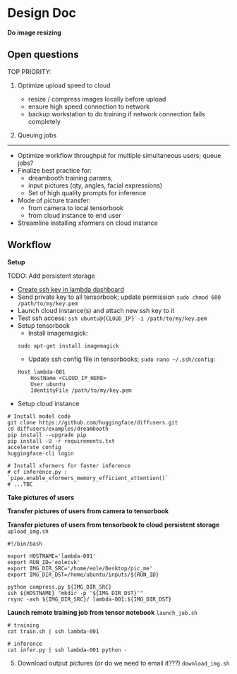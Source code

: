 
# Design Doc

**Do image resizing**


## Open questions

TOP PRIORITY:

1. Optimize upload speed to cloud
    * resize / compress images locally before upload
    * ensure high speed connection to network
    * backup workstation to do training if network connection fails completely

2. Queuing jobs


---

* Optimize workflow throughput for multiple simultaneous users; queue jobs?
* Finalize best practice for:
    * dreambooth training params,
    * input pictures (qty, angles, facial expressions)
    * Set of high quality prompts for inference
* Mode of picture transfer:
    * from camera to local tensorbook
    * from cloud instance to end user
* Streamline installing xformers on cloud instance

## Workflow

**Setup**

TODO: Add persistent storage

* [Create ssh key in lambda dashboard](https://cloud.lambdalabs.com/ssh-keys)
* Send private key to all tensorbook; update permission `sudo chmod 600 /path/to/my/key.pem`
* Launch cloud instance(s) and attach new ssh key to it
* Test ssh access: `ssh ubuntu@{CLOUD_IP} -i /path/to/my/key.pem`
* Setup tensorbook
    * Install imagemagick:
    ```
    sudo apt-get install imagemagick
    ```
    * Update ssh config file in tensorbooks;
    `sudo nano ~/.ssh/config`:
    ```
    Host lambda-001
        HostName <CLOUD_IP_HERE>
        User ubuntu
        IdentityFile /path/to/my/key.pem
    ```
* Setup cloud instance
```
# Install model code
git clone https://github.com/huggingface/diffusers.git
cd diffusers/examples/dreambooth
pip install --upgrade pip
pip install -U -r requirements.txt
accelerate config
huggingface-cli login

# Install xformers for faster inference
# cf inference.py : `pipe.enable_xformers_memory_efficient_attention()`
# ...TBC
```

**Take pictures of users**

**Transfer pictures of users from camera to tensorbook**

**Transfer pictures of users from tensorbook to cloud persistent storage**
`upload_img.sh`
```
#!/bin/bash

export HOSTNAME='lambda-001'
export RUN_ID='eolecvk'
export IMG_DIR_SRC='/home/eole/Desktop/pic_me'
export IMG_DIR_DST=/home/ubuntu/inputs/${RUN_ID}

python compress.py ${IMG_DIR_SRC}
ssh ${HOSTNAME} "mkdir -p '${IMG_DIR_DST}'"
rsync -avh ${IMG_DIR_SRC}/ lambda-001:${IMG_DIR_DST}
```

**Launch remote training job from tensor notebook**
`launch_job.sh`
```
# training
cat train.sh | ssh lambda-001

# inference
cat infer.py | ssh lambda-001 python -
```

5. Download output pictures (or do we need to email it???)
`download_img.sh`
